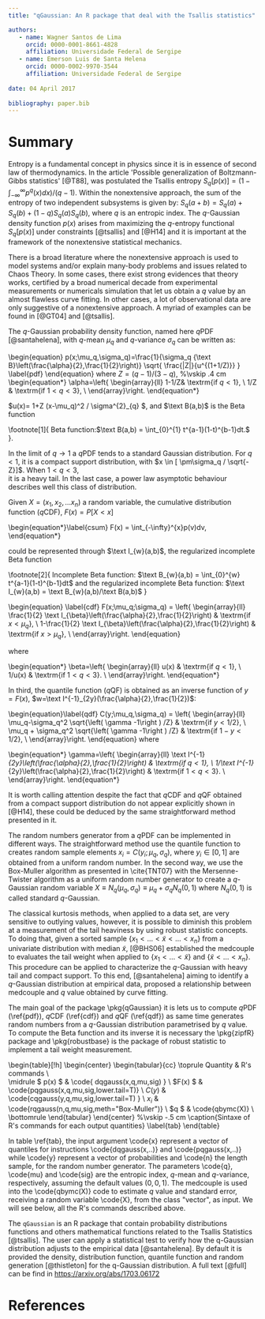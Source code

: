 ```yaml
---
title: "qGaussian: An R package that deal with the Tsallis statistics"

authors:
   - name: Wagner Santos de Lima
     orcid: 0000-0001-8661-4828
     affiliation: Universidade Federal de Sergipe
   - name: Emerson Luis de Santa Helena
     orcid: 0000-0002-9970-3544
     affiliation: Universidade Federal de Sergipe
     
date: 04 April 2017
  
bibliography: paper.bib
---
```


# Summary

Entropy is a fundamental concept in physics since it is in essence of second law of thermodynamics. 
In the article 'Possible generalization of Boltzmann-Gibbs statistics' [@T88], was 
postulated the Tsallis entropy $S_q[p(x)]=(1-\int_{-\infty}^{\infty}p^q(x)dx)/(q-1)$.
Within the nonextensive approach, the sum of the entropy of two independent subsystems is given by: 
$S_q(a+b)=S_q(a)+S_q(b)+(1-q)S_q(a)S_q(b)$, where $q$ is an entropic index.
The $q$-Gaussian density function $p(x)$ arises from maximizing the $q$-entropy functional $S_q[p(x)]$ under constraints 
[@tsallis] and [@H14] and it is important at the framework of the nonextensive statistical mechanics.

There is a broad literature where the nonextensive approach is used to model systems and/or explain many-body problems and 
issues related to Chaos Theory. In some cases, there exist strong evidences that theory works, certified by a broad 
numerical decade from experimental measurements or numericals simulation that let us obtain a $q$ value by an almost 
flawless curve fitting. In other cases, a lot of observational data are only suggestive of a nonextensive approach. 
A myriad of examples can be found in [@GT04] and [@tsallis]. 

The $q$-Gaussian probability density function, named here $q$PDF [@santahelena], with $q$-mean $\mu_q$ and 
$q$-variance $\sigma_{q}$ can be written as:

\begin{equation}
p(x;\mu_q,\sigma_q)=\frac{1}{\sigma_q {\text B}\left(\frac{\alpha}{2},\frac{1}{2}\right)}
\sqrt{
\frac{|Z|}{u^{(1+1/Z)}}
}
\label{pdf}
\end{equation}
where  $Z=(q-1)/(3-q)$,
%\vskip .4 cm
\begin{equation*}
\alpha=\left\{
\begin{array}{ll}
1-1/Z& \textrm{if  $q<1$}, \\
1/Z  & \textrm{if $1<q<3$}, \\
\end{array}\right.
\end{equation*}
 
$u(x)= 1+Z (x-\mu_q)^2 /  \sigma^{2}_{q}  $, and $\text B(a,b)$ is the  Beta function 

\footnote[1]{
         Beta function:$\text B(a,b) = \int_{0}^{1} t^{a-1}(1-t)^{b-1}dt.$
	}.
	
In the limit of $q\rightarrow 1$ a $q$PDF tends to a standard Gaussian distribution. 
For $q < 1$, it is a compact support distribution, with $x \in [ \pm\sigma_q / \sqrt{-Z}]$. When $1 < q < 3$,  
it is a heavy tail. In the last case, a power law asymptotic behaviour describes well this class of distribution.

Given $X=(x_1,x_2,...x_n)$ a random variable, the cumulative distribution function ($q$CDF), $F(x)=P[X < x]$

\begin{equation*}\label{csum}
F(x) = \int_{-\infty}^{x}p(v)dv,
\end{equation*}

could be represented through $\text I_{w}(a,b)$, the regularized incomplete Beta function

\footnote[2]{
 	Incomplete Beta function:
 	$\text B_{w}(a,b) = \int_{0}^{w} t^{a-1}(1-t)^{b-1}dt$
 	and the regularized incomplete Beta function: $\text I_{w}(a,b) = \text B_{w}(a,b)/\text B(a,b)$
 	}

\begin{equation}
\label{cdf}
F(x;\mu_q;\sigma_q) = \left\{
\begin{array}{ll}
\frac{1}{2} \text I_{\beta}\left(\frac{\alpha}{2},\frac{1}{2}\right) & \textrm{if  $x<\mu_q$}, \\
1-\frac{1}{2} \text I_{\beta}\left(\frac{\alpha}{2},\frac{1}{2}\right) & \textrm{if  $x> \mu_q$}, \\
\end{array}\right.
\end{equation}

where

\begin{equation*}
\beta=\left\{
\begin{array}{ll}
u(x) & \textrm{if  $q<1$}, \\
1/u(x) & \textrm{if $1<q<3$}. \\
\end{array}\right.
\end{equation*}

In third, the quantile function ($q$QF) is obtained as an inverse function of $y=F(x)$, 
$w=\text I^{-1}_{2y}(\frac{\alpha}{2},\frac{1}{2})$: 

\begin{equation}\label{qdf}
C(y;\mu_q,\sigma_q) = \left\{
\begin{array}{ll}
\mu_q-\sigma_q^2 \sqrt{\left( \gamma -1\right )  /Z} & \textrm{if  $y<1/2$}, \\
\mu_q + \sigma_q^2 \sqrt{\left( \gamma -1\right )  /Z} & \textrm{if $1-y<1/2$}, \\
\end{array}\right.
\end{equation}
where

\begin{equation*}
\gamma=\left\{
\begin{array}{ll}
\text I^{-1}_{2y}\left(\frac{\alpha}{2},\frac{1}{2}\right) & \textrm{if  $q<1$}, \\
1/\text I^{-1}_{2y}\left(\frac{\alpha}{2},\frac{1}{2}\right) & \textrm{if $1<q<3$}. \\
\end{array}\right.
\end{equation*}


It is worth calling attention despite the fact that $q$CDF and $q$QF obtained from a compact support distribution do 
not appear explicitly shown in  [@H14], these could be deduced by the same straightforward method presented in it. 


The random numbers generator from a $q$PDF can be implemented in different ways. The straightforward method use the 
quantile function to creates random sample elements $x_i=C(y_i;\mu_q,\sigma_q)$, where $y_i \in [0,1]$ are obtained from 
a uniform random number. In the second way, we use the Box-Muller algorithm as presented in \cite{TNT07} with 
the Mersenne-Twister algorithm as a uniform random number generator to create a $q$-Gaussian random variable
$X\equiv N_q(\mu_q,\sigma_q) \equiv \mu_q+\sigma_q N_q(0,1)$  where $N_q(0,1)$ is called standard $q$-Gaussian.

The classical kurtosis methods, when applied to a data set, are very sensitive to outlying values, however, it is 
possible to diminish this problem at a measurement of the tail heaviness by using robust statistic concepts. To doing that,
given a sorted sample $\{x_1< \dots < \tilde{x}< \dots < x_n\}$ from a univariate distribution with median $\tilde x$,
[@BHS06] established the medcouple to evaluates the tail weight  when applied to $\{x_{1} < \dots < \tilde{x}\}$ and 
$\{\tilde{x}< \dots < x_n\}$. This procedure can be applied to characterize the $q$-Gaussian with heavy tail and 
compact support. To this end, [@santahelena] 
aiming to identify a $q$-Gaussian distribution at empirical data, proposed a relationship between medcouple and $q$ value obtained by curve fitting. 
  

The main goal of the package \pkg{qGaussian} it is lets us to compute $q$PDF (\ref{pdf}), $q$CDF (\ref{cdf}) 
and $q$QF (\ref{qdf}) as same time generates random numbers from a $q$-Gaussian distribution parametrised by $q$ value. 
To compute the Beta function and its inverse it is necessary the 
\pkg{zipfR} package and \pkg{robustbase} is the package of robust statistic to implement a tail weight measurement. 


\begin{table}[!h]
\begin{center}
\begin{tabular}{cc}
		\toprule
 Quantity &  R's commands   \\	
\midrule
$ p(x) $ & \code{ dqgauss(x,q,mu,sig) }  \\
$F(x) $  & \code{pqgauss(x,q,mu,sig,lower.tail=T)}   \\
$C(y)$ & \code{cqgauss(y,q,mu,sig,lower.tail=T) }    \\
$x_{i}$ & \code{rqgauss(n,q,mu,sig,meth="Box-Muller")} \\
$q $ & \code{qbymc(X)} \\
\bottomrule
\end{tabular}
\end{center}
%\vskip -.5 cm
\caption{Sintaxe of R's commands for each output quantities}
\label{tab}
\end{table}

In table \ref{tab}, the input argument \code{x} represent a vector of quantiles for instructions \code{dqgauss(x,..)} and
\code{pqgauss(x,..)} while \code{y} represent a vector of probabilities and \code{n} the length sample, for the random 
number generator. The parameters \code{q}, \code{mu} and \code{sig} are the entropic index, 
$q$-mean and $q$-variance, respectively,
assuming the default values $(0,0,1)$. The medcouple is used into the \code{qbymc(X)} code to estimate $q$ 
value and standard error, receiving a random variable \code{X}, from the class "vector",  as input.
We will see below, all the R's commands described above.


The `qGaussian` is an R package that contain probability distributions functions and others mathematical functions related 
to the Tsallis Statistics [@tsallis]. The user can apply a statistical test to verify how the q-Gaussian distribution adjusts 
to the empirical data [@santahelena]. By default it is provided the density, distribution function, quantile function and 
random generation [@thistleton] for the q-Gaussian distribution. 
A full text [@full] can be find in https://arxiv.org/abs/1703.06172
  

# References
